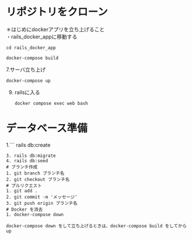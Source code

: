 # リポジトリをクローン
＊はじめにdockerアプリを立ち上げること  
・rails_docker_appに移動する
```
cd rails_docker_app
```
```
docker-compose build
```
7.サーバ立ち上げ
   ```
   docker-compose up
   ```
9. railsに入る
   ```
   docker compose exec web bash
   ```
# データベース準備  
1.```
   rails db:create
   ```
3. rails db:migrate
4. rails db:seed
# ブランチ作成 
1. git branch ブランチ名
2. git checkout ブランチ名
# プルリクエスト
1. git add .
2. git commit -m 'メッセージ'
3. git push origin ブランチ名
# Docker を消去
1. docker-compose down

docker-compose down をして立ち上げるときは、docker-compose build をしてから　up

